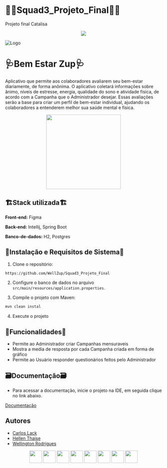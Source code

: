 # 🧑‍💻Squad3_Projeto_Final🧑‍💻
Projeto final Catalisa

<p align="center">
<img src="https://img.shields.io/badge/Status-Projeto_Finalizado-red"></p>



![Logo](https://encrypted-tbn0.gstatic.com/images?q=tbn:ANd9GcQseMBk78B9iAy2Ps39t6X_2t1XIXxrLLbFZnDomlFxxOi9Bqa6LBiqIc5M8j4MaADBceI&usqp=CAU)


# 🩺Bem Estar Zup🩺

Aplicativo que permite aos colaboradores avaliarem seu
bem-estar diariamente, de forma anônima.
O aplicativo coletará informações sobre ânimo, níveis de estresse, energia, qualidade do
sono e atividade física, de acordo com a Campanha que o Administrador desejar. Essas avaliações serão a base para criar um perfil de bem-estar
individual, ajudando os colaboradores a entenderem melhor sua saúde mental e física.


<p align="center">
<img  loading="lazy" src="https://tse1.mm.bing.net/th/id/OIG.lqoeWTMfkBQXqiJMyyry?pid=ImgGn"  width="240" heigth="240" /></p>


## 🏗️Stack utilizada🏗️

**Front-end:** Figma

**Back-end:** Intellij, Spring Boot

**Banco-de-dados:** H2, Postgres


## 📀Instalação e Requisitos de Sistema📀

1. Clone o repositório:

```bash
https://github.com/WellZup/Squad3_Projeto_Final
```

2. Configure o banco de dados no arquivo `src/main/resources/application.properties`.

3. Compile o projeto com Maven:
```bash
mvn clean instal
```

4. Execute o projeto


## 📱Funcionalidades📱

- Permite ao Administrador criar Campanhas mensuraveis
- Mostra a media de resposta por cada Campanha criada em forma de gráfico
- Permite ao Usuário responder questionários feitos pelo Administrador
  


## 🗃️Documentação🗃️

- Para acessar a documentação, inicie o projeto na IDE, em seguida clique no link abaixo.

[Documentação](http://localhost:8080/swagger-ui/index.html#/)


## Autores

- [Carlos Lack](https://www.linkedin.com/in/calj82/)
- [Hellen Thaise](https://www.linkedin.com/in/hellenthaise/)
- [Wellington Rodrigues](https://www.linkedin.com/in/wellington-rodrigues-de-oliveira-%E2%99%BF-35023181/)





<p align="center">
<img loading="lazy" src="https://cdn.jsdelivr.net/gh/devicons/devicon/icons/git/git-original.svg" width="40" height="40"/> <img src="https://cdn.jsdelivr.net/gh/devicons/devicon/icons/java/java-original.svg" width="40" height="40" /> 
<img loading="lazy" src="https://cdn.jsdelivr.net/gh/devicons/devicon/icons/oracle/oracle-original.svg" width="40" heigth="40" />  
<img loading="lazy" src="https://cdn.jsdelivr.net/gh/devicons/devicon/icons/intellij/intellij-original.svg" width="40" heigth="40" />
<img loading="lazy" src="https://cdn.jsdelivr.net/gh/devicons/devicon/icons/postgresql/postgresql-original.svg" width="40" heigth="40" />
<img loading="lazy" src="https://cdn.jsdelivr.net/gh/devicons/devicon/icons/spring/spring-original-wordmark.svg" width="40" heigth="40" />
<img loading="lazy" src="https://cdn.jsdelivr.net/gh/devicons/devicon/icons/figma/figma-original.svg" width="40" heigth="40" />
<img loading="lazy" src="https://cdn.jsdelivr.net/gh/devicons/devicon/icons/docker/docker-plain-wordmark.svg" width="40" heigth="40" /></p>
